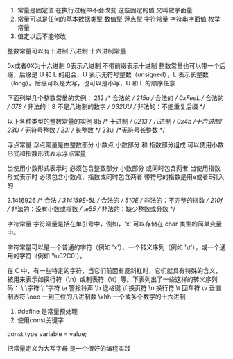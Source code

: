 1. 常量是固定值 在执行过程中不会改变 这些固定的值 又叫做字面量
2. 常量可以是任何的基本数据类型   数值型 浮点型 字符常量 字符串字面值  枚举常量
3. 值定以后不能修改 


整数常量可以有十进制 八进制 十六进制常量

0x或者0X为十六进制
0表示八进制
不带前缀表示十进制
整数常量也可以带一个后缀，后缀是 U 和 L 的组合，U 表示无符号整数（unsigned），L 表示长整数（long）。后缀可以是大写，也可以是小写，U 和 L 的顺序任意

下面列举几个整数常量的实例：
212         /* 合法的 */
215u        /* 合法的 */
0xFeeL      /* 合法的 */
078         /* 非法的：8 不是八进制的数字 */
032UU       /* 非法的：不能重复后缀 */

以下各种类型的整数常量的实例
85  /* 十进制 */
0213 /* 八进制 */
0x4b /*十六进制*/
23U /* 无符号整数 */
23l /* 长整数 */
23ul /*无符号长整数 */


浮点常量
浮点常量是由整数部分 小数点 小数部分 和 指数部分组成 可以使用小数形式和指数形式表示浮点常量

当使用小数形式表示时 必须包含整数部分 小数部分 或同时包含两者 
当使用指数形式表示时 必须包含小数点、指数或同时包含两者
带符号的指数是用e或者E引入的

3.1416926  /* 合法 */
314159E-5L    /* 合法的 */
510E          /* 非法的：不完整的指数 */
210f          /* 非法的：没有小数或指数 */
.e55          /* 非法的：缺少整数或分数 */

字符常量
字符常量是括在单引号中，例如，'x' 可以存储在 char 类型的简单变量中。

字符常量可以是一个普通的字符（例如 'x'）、一个转义序列（例如 '\t'），或一个通用的字符（例如 '\u02C0'）。


在 C 中，有一些特定的字符，当它们前面有反斜杠时，它们就具有特殊的含义，被用来表示如换行符（\n）或制表符（\t）等。下表列出了一些这样的转义序列码：
\\   \字符
\‘    ’字符
\a 警报铃声
\b 退格键
\f 换页符
\n 换行符
\t 回车符
\v 垂直制表符
\ooo 一到三位的八进制数
\xhh 一个或多个数字的十六进制

1. #define 是常量预处理
2. 使用const关键字

const type variable = value;

把常量定义为大写字母 是一个很好的编程实践
